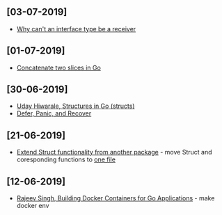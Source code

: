 ## [03-07-2019]

* [Why can't an interface type be a receiver](https://grokbase.com/t/gg/golang-nuts/1522thp49e/go-nuts-why-cant-an-interface-type-be-a-receiver)

## [01-07-2019]

* [Concatenate two slices in Go](https://stackoverflow.com/questions/16248241/concatenate-two-slices-in-go)

## [30-06-2019]

* [Uday Hiwarale, Structures in Go (structs)](https://medium.com/rungo/structures-in-go-76377cc106a2) 
* [Defer, Panic, and Recover](https://blog.golang.org/defer-panic-and-recover)

## [21-06-2019]

* [Extend Struct functionality from another package](https://stackoverflow.com/a/43507669/1584408) - move Struct and coresponding functions to [one file](/list/main.go)

## [12-06-2019]

* [Rajeev Singh, Building Docker Containers for Go Applications](https://www.callicoder.com/docker-golang-image-container-example/) - make docker env
